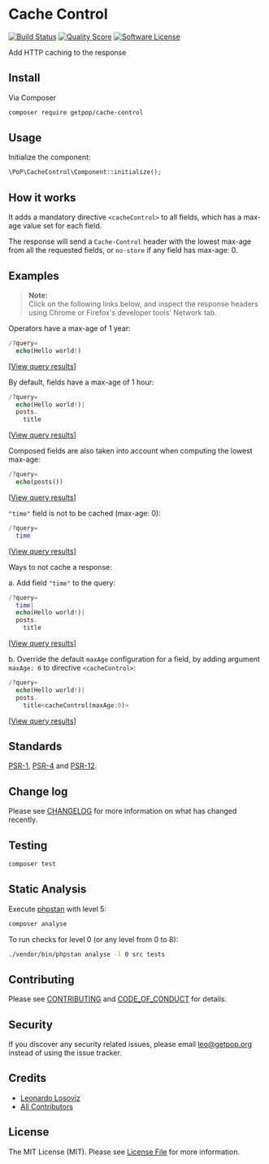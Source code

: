 # Cache Control

[![Build Status][ico-travis]][link-travis]
[![Quality Score][ico-code-quality]][link-code-quality]
[![Software License][ico-license]](LICENSE.md)

<!--
[![Latest Version on Packagist][ico-version]][link-packagist]
[![Coverage Status][ico-scrutinizer]][link-scrutinizer]
[![Total Downloads][ico-downloads]][link-downloads]
-->

Add HTTP caching to the response

## Install

Via Composer

``` bash
composer require getpop/cache-control
```

## Usage

Initialize the component:

``` php
\PoP\CacheControl\Component::initialize();
```

## How it works

It adds a mandatory directive `<cacheControl>` to all fields, which has a max-age value set for each field.

The response will send a `Cache-Control` header with the lowest max-age from all the requested fields, or `no-store` if any field has max-age: 0.

## Examples

> **Note:**<br/>Click on the following links below, and inspect the response headers using Chrome or Firefox's developer tools' Network tab.

Operators have a max-age of 1 year:

```php
/?query=
  echo(Hello world!)
```

[<a href="https://newapi.getpop.org/api/graphql/?query=echo(Hello+world!)">View query results</a>]

By default, fields have a max-age of 1 hour:

```php
/?query=
  echo(Hello world!)|
  posts.
    title
```

[<a href="https://newapi.getpop.org/api/graphql/?query=echo(Hello+world!)|posts.title">View query results</a>]

Composed fields are also taken into account when computing the lowest max-age:

```php
/?query=
  echo(posts())
```

[<a href="https://newapi.getpop.org/api/graphql/?query=echo(posts())">View query results</a>]

`"time"` field is not to be cached (max-age: 0):

```php
/?query=
  time
```

[<a href="https://newapi.getpop.org/api/graphql/?query=time">View query results</a>]

Ways to not cache a response:

a. Add field `"time"` to the query:

```php
/?query=
  time|
  echo(Hello world!)|
  posts.
    title
```

[<a href="https://newapi.getpop.org/api/graphql/?query=time|echo(Hello+world!)|posts.title">View query results</a>]

b. Override the default `maxAge` configuration for a field, by adding argument `maxAge: 0` to directive `<cacheControl>`:

```php
/?query=
  echo(Hello world!)|
  posts.
    title<cacheControl(maxAge:0)>
```

[<a href="https://newapi.getpop.org/api/graphql/?query=echo(Hello+world!)|posts.title<cacheControl(maxAge:0)>">View query results</a>]

## Standards

[PSR-1](https://www.php-fig.org/psr/psr-1), [PSR-4](https://www.php-fig.org/psr/psr-4) and [PSR-12](https://www.php-fig.org/psr/psr-12).

## Change log

Please see [CHANGELOG](CHANGELOG.md) for more information on what has changed recently.

## Testing

``` bash
composer test
```

## Static Analysis

Execute [phpstan](https://github.com/phpstan/phpstan) with level 5:

``` bash
composer analyse
```

To run checks for level 0 (or any level from 0 to 8):

``` bash
./vendor/bin/phpstan analyse -l 0 src tests
```

## Contributing

Please see [CONTRIBUTING](CONTRIBUTING.md) and [CODE_OF_CONDUCT](CODE_OF_CONDUCT.md) for details.

## Security

If you discover any security related issues, please email leo@getpop.org instead of using the issue tracker.

## Credits

- [Leonardo Losoviz][link-author]
- [All Contributors][link-contributors]

## License

The MIT License (MIT). Please see [License File](LICENSE.md) for more information.

[ico-version]: https://img.shields.io/packagist/v/getpop/cache-control.svg?style=flat-square
[ico-license]: https://img.shields.io/badge/license-MIT-brightgreen.svg?style=flat-square
[ico-travis]: https://img.shields.io/travis/getpop/cache-control/master.svg?style=flat-square
[ico-scrutinizer]: https://img.shields.io/scrutinizer/coverage/g/getpop/cache-control.svg?style=flat-square
[ico-code-quality]: https://img.shields.io/scrutinizer/g/getpop/cache-control.svg?style=flat-square
[ico-downloads]: https://img.shields.io/packagist/dt/getpop/cache-control.svg?style=flat-square

[link-packagist]: https://packagist.org/packages/getpop/cache-control
[link-travis]: https://travis-ci.org/getpop/cache-control
[link-scrutinizer]: https://scrutinizer-ci.com/g/getpop/cache-control/code-structure
[link-code-quality]: https://scrutinizer-ci.com/g/getpop/cache-control
[link-downloads]: https://packagist.org/packages/getpop/cache-control
[link-author]: https://github.com/leoloso
[link-contributors]: ../../contributors
